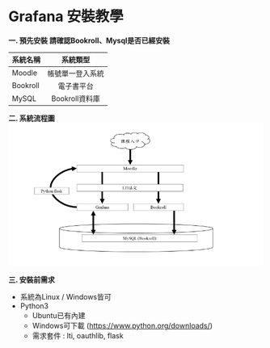 # Grafana 安裝教學
**一. 預先安裝
請確認Bookroll、Mysql是否已經安裝**

系統名稱       | 系統類型           | 
--------------|:-----------------:|
Moodle        | 帳號單一登入系統   |  
Bookroll      | 電子書平台        |  
MySQL         | Bookroll資料庫    | 

**二. 系統流程圖**
![image](https://github.com/CH-KANG/Grafana/blob/master/flow_chart.png)

**三. 安裝前需求**
* 系統為Linux / Windows皆可
* Python3
  * Ubuntu已有內建
  * Windows可下載 (https://www.python.org/downloads/)
  * 需求套件 : lti, oauthlib, flask
